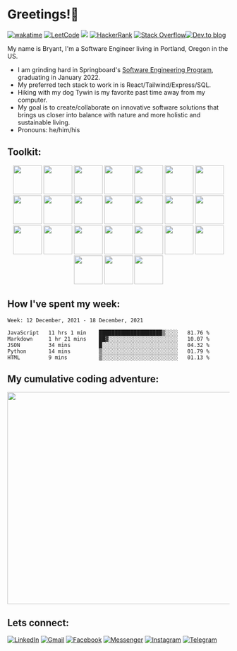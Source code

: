 # Greetings!🖖


[![wakatime](https://wakatime.com/badge/user/99e71179-209a-409a-b8bc-6612891d9ce9.svg)](https://wakatime.com/@99e71179-209a-409a-b8bc-6612891d9ce9) <a href='https://leetcode.com/zataara/'>![LeetCode](https://img.shields.io/badge/LeetCode-000000?style=plastic&logo=LeetCode&logoColor=#d16c06)</a>  <a href='https://www.codewars.com/users/zataara'><img src="https://www.codewars.com/users/zataara/badges/micro"></a> <a href='https://www.hackerrank.com/zataara'>![HackerRank](https://img.shields.io/badge/-Hackerrank-2EC866?style=plastic&logo=HackerRank&logoColor=white)</a> <a href='https://stackoverflow.com/users/14847517/bryant-macmahon'>![Stack Overflow](https://img.shields.io/badge/-Stackoverflow-FE7A16?style=plastic&logo=stack-overflow&logoColor=white)</a><a href='https://dev.to/zataara'>![Dev.to blog](https://img.shields.io/badge/dev.to-0A0A0A?style=plastic&logo=dev.to&logoColor=white)</a>

My name is Bryant, I'm a Software Engineer living in Portland, Oregon in the US.


- I am grinding hard in Springboard's <a href='https://www.springboard.com/courses/software-engineering-career-track/'>Software Engineering Program</a>, graduating in January 2022.
- My preferred tech stack to work in is React/Tailwind/Express/SQL.
- Hiking with my dog Tywin is my favorite past time away from my computer.
- My goal is to create/collaborate on innovative software solutions that brings us closer into balance with nature and more holistic and sustainable living.
- Pronouns: he/him/his

## Toolkit:
<div align='center'>

<!-- HTML -->
<img width="65" src="https://cdn.jsdelivr.net/gh/devicons/devicon/icons/html5/html5-original.svg" />
 
<!-- CSS -->
<img width="65" src="https://cdn.jsdelivr.net/gh/devicons/devicon/icons/css3/css3-original.svg" />
 
<!-- Javscript -->
<img width="65" src="https://cdn.jsdelivr.net/gh/devicons/devicon/icons/javascript/javascript-original.svg" />
 
<!-- React -->
<img width="65" src="https://cdn.jsdelivr.net/gh/devicons/devicon/icons/react/react-original-wordmark.svg" />
 
<!-- Redux -->
<img width="65" src="https://cdn.jsdelivr.net/gh/devicons/devicon/icons/redux/redux-original.svg" />
 
<!-- Bootstrap -->
<img width="65" src="https://cdn.jsdelivr.net/gh/devicons/devicon/icons/bootstrap/bootstrap-plain-wordmark.svg" />

<!-- GIT -->
<img width="65" src="https://cdn.jsdelivr.net/gh/devicons/devicon/icons/git/git-plain.svg" />

<!-- Jest -->
<img  width="65" src="https://cdn.jsdelivr.net/gh/devicons/devicon/icons/jest/jest-plain.svg" />

<!-- Jasmine -->
<img width="65" src="https://cdn.jsdelivr.net/gh/devicons/devicon/icons/jasmine/jasmine-plain-wordmark.svg" />

<!-- jQuery -->
<img width="65" src="https://cdn.jsdelivr.net/gh/devicons/devicon/icons/jquery/jquery-plain-wordmark.svg" />

<!-- Markdown -->
<img width="65" src="https://cdn.jsdelivr.net/gh/devicons/devicon/icons/markdown/markdown-original.svg" />
 
<!-- Python -->
<img width="65" src="https://cdn.jsdelivr.net/gh/devicons/devicon/icons/python/python-original.svg" />
 
<!-- Flask -->
<img width="65" src="https://cdn.jsdelivr.net/gh/devicons/devicon/icons/flask/flask-original.svg" />

<!-- Node.js -->
<img width="65" src="https://cdn.jsdelivr.net/gh/devicons/devicon/icons/nodejs/nodejs-original.svg" />

<!-- npm -->
<img width="65" src="https://cdn.jsdelivr.net/gh/devicons/devicon/icons/npm/npm-original-wordmark.svg" />
 
<!-- Express -->
<img width ="65" src="https://cdn.jsdelivr.net/gh/devicons/devicon/icons/express/express-original.svg" />
 
<!-- Ruby -->
<img width="65" src="https://cdn.jsdelivr.net/gh/devicons/devicon/icons/ruby/ruby-plain.svg" />

<!-- Rails -->
<img width="65" src="https://cdn.jsdelivr.net/gh/devicons/devicon/icons/rails/rails-plain.svg" />

<!-- Photoshop -->
<img width="65" src="https://cdn.jsdelivr.net/gh/devicons/devicon/icons/photoshop/photoshop-plain.svg" />
 
<!-- Bash -->
<img width="65" src="https://cdn.jsdelivr.net/gh/devicons/devicon/icons/bash/bash-original.svg" />

<!-- PostgreSQL -->
<img width="65" src="https://cdn.jsdelivr.net/gh/devicons/devicon/icons/postgresql/postgresql-original-wordmark.svg" />
 
<!-- Heroku -->
<img width="65" src="https://cdn.jsdelivr.net/gh/devicons/devicon/icons/heroku/heroku-original-wordmark.svg" />
 
<!-- Travis -->
<img width="65" src="https://cdn.jsdelivr.net/gh/devicons/devicon/icons/travis/travis-plain.svg" />

<!-- VSCode -->
<img width="65" src="https://cdn.jsdelivr.net/gh/devicons/devicon/icons/vscode/vscode-original.svg" />
 
</div>

## How I've spent my week:
<!--START_SECTION:waka-->
```text
Week: 12 December, 2021 - 18 December, 2021

JavaScript   11 hrs 1 min    ████████████████████▒░░░░   81.76 % 
Markdown     1 hr 21 mins    ██▓░░░░░░░░░░░░░░░░░░░░░░   10.07 % 
JSON         34 mins         █░░░░░░░░░░░░░░░░░░░░░░░░   04.32 % 
Python       14 mins         ▒░░░░░░░░░░░░░░░░░░░░░░░░   01.79 % 
HTML         9 mins          ▒░░░░░░░░░░░░░░░░░░░░░░░░   01.13 % 
```
<!--END_SECTION:waka-->

## My cumulative coding adventure:
<a href='https://wakatime.com/@zataara'><img width="1000" height="480" src="https://wakatime.com/share/@zataara/1951159e-2f55-4a3a-b85a-090f3139d650.svg"></img></a>
  
## Lets connect:
 
<a href='https://www.linkedin.com/in/bryantmac'>![LinkedIn](https://img.shields.io/badge/LinkedIn-%230077B5.svg?style=for-the-badge&logo=linkedin&logoColor=white)</a> <a href='https://mail.google.com/mail/?view=cm&fs=1&to=bryantmac@gmail.com&su=Hello!&body=Greetings'>![Gmail](https://img.shields.io/badge/Gmail-D14836?style=for-the-badge&logo=gmail&logoColor=white)</a> <a href='https://www.fb.com/bryantm'> ![Facebook](https://img.shields.io/badge/Facebook-%231877F2.svg?style=for-the-badge&logo=Facebook&logoColor=white)</a> <a href='https://www.m.me/bryantm'>![Messenger](https://img.shields.io/badge/Messenger-00B2FF?style=for-the-badge&logo=messenger&logoColor=white)</a> <a href='https://www.instagram.com/zataara.xyz'>![Instagram](https://img.shields.io/badge/Instagram-%23E4405F.svg?style=for-the-badge&logo=Instagram&logoColor=white)</a> <a href='https://telegram.me/zataara'>![Telegram](https://img.shields.io/badge/Telegram-2CA5E0?style=for-the-badge&logo=telegram&logoColor=white)</a>
 

  
<!-- <img src="https://github.com/zataara/zataara/blob/master/images/codeStats.svg" alt=""/> -->
<!-- All Apps -->
<!-- [![wakatime](https://wakatime.com/badge/user/99e71179-209a-409a-b8bc-6612891d9ce9.svg)](https://wakatime.com/@99e71179-209a-409a-b8bc-6612891d9ce9) -->
<!-- ## My Cumulative Github Journey:
<img align='left' src='https://github.com/zataara/github-api-stats/blob/master/generated/overview.svg' />
<img align='center' src='https://github.com/zataara/github-api-stats/blob/master/generated/languages.svg' /> -->
 
<!--   Most used Languages
<img src="https://github-readme-stats.vercel.app/api/top-langs/?username=zataara&theme=blue-green"> -->
 
 <!-- <div align='left'>
Checkout my progress on <a href='https://leetcode.com/zataara/'>Leetcode</a>!
<br>
<a href='https://leetcode.com/zataara/'><img src='https://github.com/zataara/leetcode-stats/blob/master/generated/stats.svg'></a></div>
<div align='left'> -->

